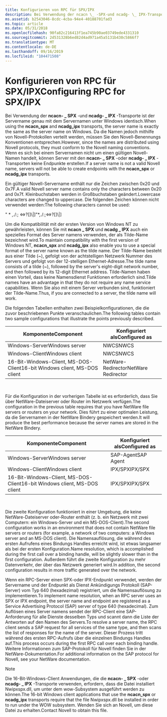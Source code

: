 ```yaml
---
title: Konfigurieren von RPC für SPX/IPX
description: Bei Verwendung der ncacn \_ -SPX-und ncadg- \_ IPX-Transporte ist der Servername genau mit dem Servernamen unter Windows identisch.
ms.assetid: b2543046-8cdc-4cba-94e4-40188701fad3
ms.topic: article
ms.date: 05/31/2018
ms.openlocfilehash: 90fa82c216413f1ea745b90ae03749ede4331310
ms.sourcegitcommit: 2d531328b6ed82d4ad971a45a5131b430c5866f7
ms.translationtype: MT
ms.contentlocale: de-DE
ms.lasthandoff: 09/16/2019
ms.locfileid: "104471508"
---
```

# <a name="configuring-rpc-for-spxipx"></a><span data-ttu-id="ae630-103">Konfigurieren von RPC für SPX/IPX</span><span class="sxs-lookup"><span data-stu-id="ae630-103">Configuring RPC for SPX/IPX</span></span>

<span data-ttu-id="ae630-104">Bei Verwendung der **ncacn- \_ SPX** -und **ncadg- \_ IPX** -Transporte ist der Servername genau mit dem Servernamen unter Windows identisch.</span><span class="sxs-lookup"><span data-stu-id="ae630-104">When using the **ncacn\_spx** and **ncadg\_ipx** transports, the server name is exactly the same as the server name on Windows.</span></span> <span data-ttu-id="ae630-105">Da die Namen jedoch mithilfe von Novell-Protokollen verteilt werden, müssen Sie den Novell-Benennungs Konventionen entsprechen.</span><span class="sxs-lookup"><span data-stu-id="ae630-105">However, since the names are distributed using Novell protocols, they must conform to the Novell naming conventions.</span></span> <span data-ttu-id="ae630-106">Wenn es sich bei einem Servernamen nicht um einen gültigen Novell-Namen handelt, können Server mit den **ncacn- \_ SPX** -oder **ncadg- \_ IPX** -Transporten keine Endpunkte erstellen.</span><span class="sxs-lookup"><span data-stu-id="ae630-106">If a server name is not a valid Novell name, servers will not be able to create endpoints with the **ncacn\_spx** or **ncadg\_ipx** transports.</span></span>

<span data-ttu-id="ae630-107">Ein gültiger Novell-Servername enthält nur die Zeichen zwischen 0x20 und 0x7F.</span><span class="sxs-lookup"><span data-stu-id="ae630-107">A valid Novell server name contains only the characters between 0x20 and 0x7f.</span></span> <span data-ttu-id="ae630-108">Kleinbuchstaben werden in Großbuchstaben geändert.</span><span class="sxs-lookup"><span data-stu-id="ae630-108">Lowercase characters are changed to uppercase.</span></span> <span data-ttu-id="ae630-109">Die folgenden Zeichen können nicht verwendet werden:</span><span class="sxs-lookup"><span data-stu-id="ae630-109">The following characters cannot be used:</span></span>

<span data-ttu-id="ae630-110">" \* ,./:; <=>?\[\]\\\|\]</span><span class="sxs-lookup"><span data-stu-id="ae630-110">"\*,./:;<=>?\[\]\\\|\]</span></span>

<span data-ttu-id="ae630-111">Um die Kompatibilität mit der ersten Version von Windows NT zu gewährleisten, können Sie mit **ncacn \_ SPX** und **ncadg \_ IPX** auch ein spezielles Format des Server namens verwenden, der als Tilde-Name bezeichnet wird.</span><span class="sxs-lookup"><span data-stu-id="ae630-111">To maintain compatibility with the first version of Windows NT, **ncacn\_spx** and **ncadg\_ipx** also enable you to use a special format of the server name known as the tilde name.</span></span> <span data-ttu-id="ae630-112">Der Tilde-Name besteht aus einer Tilde (~), gefolgt von der achtstelligen Netzwerk Nummer des Servers und gefolgt von der 12-stelligen Ethernet-Adresse.</span><span class="sxs-lookup"><span data-stu-id="ae630-112">The tilde name consists of a tilde (~), followed by the server's eight-digit network number, and then followed by its 12-digit Ethernet address.</span></span> <span data-ttu-id="ae630-113">Tilde-Namen haben einen Vorteil, dass keine Namensdienst Funktionen erforderlich sind.</span><span class="sxs-lookup"><span data-stu-id="ae630-113">Tilde names have an advantage in that they do not require any name service capabilities.</span></span> <span data-ttu-id="ae630-114">Wenn Sie also mit einem Server verbunden sind, funktioniert der Tilde-Name.</span><span class="sxs-lookup"><span data-stu-id="ae630-114">Thus, if you are connected to a server, the tilde name will work.</span></span>

<span data-ttu-id="ae630-115">Die folgenden Tabellen enthalten zwei Beispielkonfigurationen, die die zuvor beschriebenen Punkte veranschaulichen.</span><span class="sxs-lookup"><span data-stu-id="ae630-115">The following tables contain two sample configurations that illustrate the points previously described.</span></span>



| <span data-ttu-id="ae630-116">Komponente</span><span class="sxs-lookup"><span data-stu-id="ae630-116">Component</span></span>                            | <span data-ttu-id="ae630-117">Konfiguriert als</span><span class="sxs-lookup"><span data-stu-id="ae630-117">Configured as</span></span>      |
|--------------------------------------|--------------------|
| <span data-ttu-id="ae630-118">Windows-Server</span><span class="sxs-lookup"><span data-stu-id="ae630-118">Windows server</span></span>                       | <span data-ttu-id="ae630-119">NWCS</span><span class="sxs-lookup"><span data-stu-id="ae630-119">NWCS</span></span>               |
| <span data-ttu-id="ae630-120">Windows-Client</span><span class="sxs-lookup"><span data-stu-id="ae630-120">Windows client</span></span>                       | <span data-ttu-id="ae630-121">NWCS</span><span class="sxs-lookup"><span data-stu-id="ae630-121">NWCS</span></span>               |
| <span data-ttu-id="ae630-122">16-Bit-Windows-Client, MS-DOS-Client</span><span class="sxs-lookup"><span data-stu-id="ae630-122">16-bit Windows client, MS-DOS client</span></span> | <span data-ttu-id="ae630-123">NetWare-Redirector</span><span class="sxs-lookup"><span data-stu-id="ae630-123">NetWare Redirector</span></span> |



 

<span data-ttu-id="ae630-124">Für die Konfiguration in der vorherigen Tabelle ist es erforderlich, dass Sie über NetWare-Dateiserver oder Router im Netzwerk verfügen.</span><span class="sxs-lookup"><span data-stu-id="ae630-124">The configuration in the previous table requires that you have NetWare file servers or routers on your network.</span></span> <span data-ttu-id="ae630-125">Dies führt zu einer optimalen Leistung, da die Servernamen in der NetWare Bindery gespeichert werden.</span><span class="sxs-lookup"><span data-stu-id="ae630-125">It will produce the best performance because the server names are stored in the NetWare Bindery.</span></span>



| <span data-ttu-id="ae630-126">Komponente</span><span class="sxs-lookup"><span data-stu-id="ae630-126">Component</span></span>                            | <span data-ttu-id="ae630-127">Konfiguriert als</span><span class="sxs-lookup"><span data-stu-id="ae630-127">Configured as</span></span> |
|--------------------------------------|---------------|
| <span data-ttu-id="ae630-128">Windows-Server</span><span class="sxs-lookup"><span data-stu-id="ae630-128">Windows server</span></span>                       | <span data-ttu-id="ae630-129">SAP-Agent</span><span class="sxs-lookup"><span data-stu-id="ae630-129">SAP Agent</span></span>     |
| <span data-ttu-id="ae630-130">Windows-Client</span><span class="sxs-lookup"><span data-stu-id="ae630-130">Windows client</span></span>                       | <span data-ttu-id="ae630-131">IPX/SPX</span><span class="sxs-lookup"><span data-stu-id="ae630-131">IPX/SPX</span></span>       |
| <span data-ttu-id="ae630-132">16-Bit-Windows-Client, MS-DOS-Client</span><span class="sxs-lookup"><span data-stu-id="ae630-132">16-bit Windows client, MS-DOS client</span></span> | <span data-ttu-id="ae630-133">IPX/SPX</span><span class="sxs-lookup"><span data-stu-id="ae630-133">IPX/SPX</span></span>       |



 

<span data-ttu-id="ae630-134">Die zweite Konfiguration funktioniert in einer Umgebung, die keine NetWare-Dateiserver oder-Router enthält (z. b. ein Netzwerk mit zwei Computern: ein Windows-Server und ein MS-DOS-Client).</span><span class="sxs-lookup"><span data-stu-id="ae630-134">The second configuration works in an environment that does not contain NetWare file servers or routers (for example, a network of two computers: a Windows server and an MS-DOS client).</span></span> <span data-ttu-id="ae630-135">Die Namensauflösung, die während des ersten Aufrufens eines Bindungs Handles erreicht wird, ist etwas langsamer als bei der ersten Konfiguration.</span><span class="sxs-lookup"><span data-stu-id="ae630-135">Name resolution, which is accomplished during the first call over a binding handle, will be slightly slower than in the first configuration.</span></span> <span data-ttu-id="ae630-136">Außerdem führt die zweite Konfiguration zu mehr Datenverkehr, der über das Netzwerk generiert wird.</span><span class="sxs-lookup"><span data-stu-id="ae630-136">In addition, the second configuration results in more traffic generated over the network.</span></span>

<span data-ttu-id="ae630-137">Wenn ein RPC-Server einen SPX-oder IPX-Endpunkt verwendet, werden der Servername und der Endpunkt als Dienst Ankündigungs Protokoll (SAP-Server) vom Typ 640 (hexadezimal) registriert, um die Namensauflösung zu implementieren.</span><span class="sxs-lookup"><span data-stu-id="ae630-137">To implement name resolution, when an RPC server uses an SPX or IPX endpoint, the server name and endpoint are registered as a Service Advertising Protocol (SAP) server of type 640 (hexadecimal).</span></span> <span data-ttu-id="ae630-138">Zum Auflösen eines Server namens sendet der RPC-Client eine SAP-Anforderung für alle Dienste desselben Typs und scannt dann die Liste der Antworten auf den Namen des Servers.</span><span class="sxs-lookup"><span data-stu-id="ae630-138">To resolve a server name, the RPC client sends a SAP request for all services of the same type, and then scans the list of responses for the name of the server.</span></span> <span data-ttu-id="ae630-139">Dieser Prozess tritt während des ersten RPC-Aufrufs über die einzelnen Bindungs Handles auf.</span><span class="sxs-lookup"><span data-stu-id="ae630-139">This process occurs during the first RPC call over each binding handle.</span></span> <span data-ttu-id="ae630-140">Weitere Informationen zum SAP-Protokoll für Novell finden Sie in der NetWare-Dokumentation.</span><span class="sxs-lookup"><span data-stu-id="ae630-140">For additional information on the SAP protocol for Novell, see your NetWare documentation.</span></span>

> [!Note]  
> <span data-ttu-id="ae630-141">Die 16-Bit-Windows-Client Anwendungen, die die **ncacn- \_ SPX** -oder **ncadg- \_ IPX** -Transporte verwenden, erfordern, dass die Datei installiert Nwipxspx.dll, um unter dem wow-Subsystem ausgeführt werden zu können.</span><span class="sxs-lookup"><span data-stu-id="ae630-141">The 16-bit Windows client applications that use the **ncacn\_spx** or **ncadg\_ipx** transports require that the file Nwipxspx.dll be installed in order to run under the WOW subsystem.</span></span> <span data-ttu-id="ae630-142">Wenden Sie sich an Novell, um diese Datei zu erhalten.</span><span class="sxs-lookup"><span data-stu-id="ae630-142">Contact Novell to obtain this file.</span></span>

 

 

 




